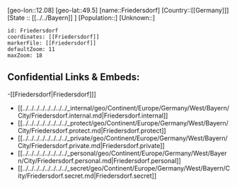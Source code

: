 ﻿---
location: [49.5,12.08]
mapzoom: [7,12] 
mapmarker: city 
type: City
tags:
- geo/City


SpocWebEntityId: 30279
isDeleted: false
confidential: public

---
[geo-lon::12.08]
[geo-lat::49.5]
[name::Friedersdorf]
[Country::[[Germany]]]
[State :: [[../../Bayern]] ]
[Population::]
[Unknown::]


```leaflet
id: Friedersdorf
coordinates: [[Friedersdorf]]
markerFile: [[Friedersdorf]]
defaultZoom: 11 
maxZoom: 18
```


## Confidential Links & Embeds: 
-[[Friedersdorf|Friedersdorf]]] 
- [[../../../../../../../../_internal/geo/Continent/Europe/Germany/West/Bayern/City/Friedersdorf.internal.md|Friedersdorf.internal]] 
- [[../../../../../../../../_protect/geo/Continent/Europe/Germany/West/Bayern/City/Friedersdorf.protect.md|Friedersdorf.protect]] 
- [[../../../../../../../../_private/geo/Continent/Europe/Germany/West/Bayern/City/Friedersdorf.private.md|Friedersdorf.private]] 
- [[../../../../../../../../_personal/geo/Continent/Europe/Germany/West/Bayern/City/Friedersdorf.personal.md|Friedersdorf.personal]] 
- [[../../../../../../../../_secret/geo/Continent/Europe/Germany/West/Bayern/City/Friedersdorf.secret.md|Friedersdorf.secret]] 
